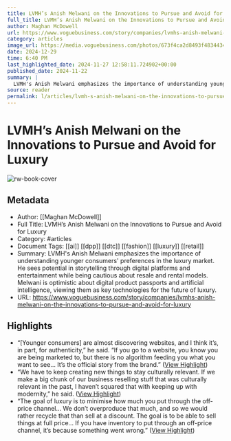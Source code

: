 ```yaml
---
title: LVMH’s Anish Melwani on the Innovations to Pursue and Avoid for Luxury
full_title: LVMH’s Anish Melwani on the Innovations to Pursue and Avoid for Luxury
author: Maghan McDowell
url: https://www.voguebusiness.com/story/companies/lvmhs-anish-melwani-on-the-innovations-to-pursue-and-avoid-for-luxury
category: articles
image_url: https://media.voguebusiness.com/photos/673f4ca2d8493f48344344ba/16:9/w_1280,c_limit/VB-EXEC-SUMMIT-ARTICLE-LVMH-social-newsletter.jpg
date: 2024-12-29
time: 6:40 PM
last_highlighted_date: 2024-11-27 12:58:11.724902+00:00
published_date: 2024-11-22
summary: |
  LVMH's Anish Melwani emphasizes the importance of understanding younger consumers' preferences in the luxury market. He sees potential in storytelling through digital platforms and entertainment while being cautious about resale and rental models. Melwani is optimistic about digital product passports and artificial intelligence, viewing them as key technologies for the future of luxury.
source: reader
permalink: l/articles/lvmh-s-anish-melwani-on-the-innovations-to-pursue-and-avoid-for-luxury
---
```

# LVMH’s Anish Melwani on the Innovations to Pursue and Avoid for Luxury

![rw-book-cover](https://media.voguebusiness.com/photos/673f4ca2d8493f48344344ba/16:9/w_1280,c_limit/VB-EXEC-SUMMIT-ARTICLE-LVMH-social-newsletter.jpg)

## Metadata
- Author: [[Maghan McDowell]]
- Full Title: LVMH’s Anish Melwani on the Innovations to Pursue and Avoid for Luxury
- Category: #articles
- Document Tags: [[ai]] [[dpp]] [[dtc]] [[fashion]] [[luxury]] [[retail]] 
- Summary: LVMH's Anish Melwani emphasizes the importance of understanding younger consumers' preferences in the luxury market. He sees potential in storytelling through digital platforms and entertainment while being cautious about resale and rental models. Melwani is optimistic about digital product passports and artificial intelligence, viewing them as key technologies for the future of luxury.
- URL: https://www.voguebusiness.com/story/companies/lvmhs-anish-melwani-on-the-innovations-to-pursue-and-avoid-for-luxury

## Highlights
- “[Younger consumers] are almost discovering websites, and I think it’s, in part, for authenticity,” he said. “If you go to a website, you know you are being marketed to, but there is no algorithm feeding you what you want to see… It’s the official story from the brand.” ([View Highlight](https://read.readwise.io/read/01jdpv589gawcvg1na0hsv6k8h))
- “We have to keep creating new things to stay culturally relevant. If we make a big chunk of our business reselling stuff that was culturally relevant in the past, I haven’t squared that with keeping up with modernity,” he said. ([View Highlight](https://read.readwise.io/read/01jdpv690j3sx69farz39yf2j4))
- “The goal of luxury is to minimise how much you put through the off-price channel… We don’t overproduce that much, and so we would rather recycle that than sell at a discount. The goal is to be able to sell things at full price… If you have inventory to put through an off-price channel, it’s because something went wrong.” ([View Highlight](https://read.readwise.io/read/01jdpv6q2jhepqay5n3spk4vte))


